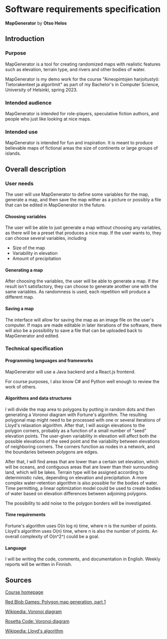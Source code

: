 # Software requirements specification
**MapGenerator** by **Otso Helos**
## Introduction
### Purpose
MapGenerator is a tool for creating randomized maps with realistic features such as elevation, terrain type, and rivers and other bodies of water.

MapGenerator is my demo work for the course "Aineopintojen harjoitustyö: Tietorakenteet ja algoritmit" as part of my Bachelor's in Computer Science, University of Helsinki, spring 2023.

### Intended audience
MapGenerator is intended for role-players, speculative fiction authors, and people who just like looking at nice maps.

### Intended use
MapGenerator is intended for fun and inspiration. It is meant to produce believable maps of fictional areas the size of continents or large groups of islands.

<!---Product Scope-->
    

## Overall description

### User needs
The user will use MapGenerator to define some variables for the map, generate a map, and then save the map wither as a picture or possibly a file that can be edited in MapGenerator in the future.

#### Choosing variables
The user will be able to just generate a map without choosing any variables, as there will be a preset that produces a nice map. If the user wants to, they can choose several variables, including
* Size of the map
* Variability in elevation
* Amount of precipitation

#### Generating a map
After choosing the variables, the user will be able to generate a map. If the result isn't satisfactory, they can choose to generate another one with the same variables. As randomness is used, each repetition will produce a different map.

#### Saving a map
The interface will allow for saving the map as an image file on the user's computer. If maps are made editable in later iterations of the software, there will also be a possibility to save a file that can be uploaded back to MapGenerator and edited.

### Technical specification
#### Programming languages and frameworks
MapGenerator will use a Java backend and a React.js frontend.

For course purposes, I also know C# and Python well enough to review the work of others.

#### Algorithms and data structures

I will divide the map area to polygons by putting in random dots and then generating a Voronoi diagram with Fortune's algorithm. The resulting polygonal map might need to be processed with one or several iterations of Lloyd's relaxation algorithm. After that, I will assign elevations to the polygon corners, probably as a function of a small number of "seed" elevation points. The user-given variability in elevation will affect both the possible elevations of the seed point and the variability between elevations of neighboring corners. The corners function as nodes in a network, and the boundaries between polygons are edges.

After that, I will find areas that are lower than a certain set elevation, which will be oceans, and contiguous areas that are lower than their surrounding land, which will be lakes. Terrain type will be assigned according to deterministic rules, depending on elevation and precipitation. A more complex water-retention algorithm is also possible for the bodies of water. Time permitting, a linear optimization model could be used to create bodies of water based on elevation differences between adjoining polygons.

The possibility to add noise to the polygon borders will be investigated.

#### Time requirements

Fortune's algorithm uses O(n log n) time, where n is the number of points. Lloyd's algorithm uses O(n) time, where n is also the number of points. An overall complexity of O(n^2^) could be a goal.

#### Language

I will be writing the code, comments, and documentation in English. Weekly reports will be written in Finnish.

## Sources
[Course homepage](https://tiralabra.github.io/2023_p3)

[Red Blob Games: Polygon map generation, part 1](https://simblob.blogspot.com/2010/09/polygon-map-generation-part-1.html)

[Wikipedia: Voronoi diagram](https://en.wikipedia.org/wiki/Voronoi_diagram)

[Rosetta Code: Voronoi diagram](https://rosettacode.org/wiki/Voronoi_diagram)

[Wikipedia: Lloyd's algorithm](https://en.wikipedia.org/wiki/Lloyd%27s_algorithm)


<!---## System Features and Requirements

### Functional Requirements

### External Interface Requirements

### System Features

### Nonfunctional Requirements-->